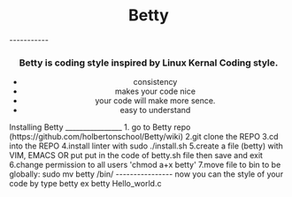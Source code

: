 <h1 align="center" bg-color="red">Betty</h1>
-----------
<h3 align="center">Betty is coding style inspired by Linux Kernal Coding style.</h3>
<ul align="center">
  <li>consistency</li>
  <li>makes your code nice</li>
  <li>your code will make more sence.</li>
  <li>easy to understand</li>
</ul>
Installing Betty
________________
1. go to Betty repo (https://github.com/holbertonschool/Betty/wiki)
2.git clone the REPO
3.cd into the REPO
4.install linter with sudo ./install.sh
5.create a file (betty) with VIM, EMACS OR put put in the code of betty.sh file then save and exit
6.change permission to all users 'chmod a+x betty'
7.move file to bin to be globally: sudo mv betty /bin/
----------------
now you can the style of your code by type
betty <file_name.c>
ex
betty Hello_world.c
